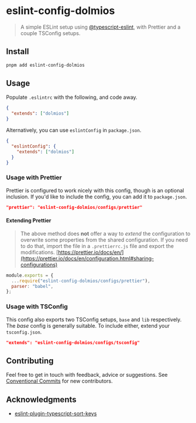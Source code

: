 # eslint-config-dolmios

> A simple ESLint setup using [@typescript-eslint](https://typescript-eslint.io), with Prettier and a couple TSConfig setups.

## Install

```sh
pnpm add eslint-config-dolmios
```

## Usage

Populate `.eslintrc` with the following, and code away.

```json
{
  "extends": ["dolmios"]
}
```

Alternatively, you can use `eslintConfig` in `package.json`.

```json
{
  "eslintConfig": {
    "extends": ["dolmios"]
  }
}
```

### Usage with Prettier

Prettier is configured to work nicely with this config, though is an optional inclusion. If you'd like to include the config, you can add it to `package.json`.

```json
"prettier": "eslint-config-dolmios/configs/prettier"
```

#### Extending Prettier

> The above method does **not** offer a way to _extend_ the configuration to overwrite some properties from the shared configuration. If you need to do that, import the file in a `.prettierrc.js` file and export the modifications.
> [https://prettier.io/docs/en/](https://prettier.io/docs/en/configuration.html#sharing-configurations)

```js
module.exports = {
  ...require("eslint-config-dolmios/configs/prettier"),
  parser: "babel",
};
```

### Usage with TSConfig

This config also exports two TSConfig setups, `base` and `lib` respectively. The _base_ config is generally suitable. To include either, extend your `tsconfig.json`.

```json
"extends": "eslint-config-dolmios/configs/tsconfig"
```

## Contributing

Feel free to get in touch with feedback, advice or suggestions. See [Conventional Commits](https://gist.github.com/dolmios/0e33c579a500d87fc6f44df6cde97259) for new contributors.

## Acknowledgments

- [eslint-plugin-typescript-sort-keys](https://github.com/infctr/eslint-plugin-typescript-sort-keys#readme)
